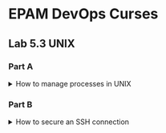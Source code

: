 # EPAM DevOps Curses
## Lab 5.3 UNIX
### Part A

<details><summary>How to manage processes in UNIX</summary>

<br><p>pstree utility shows parent processes and theirs childs:

![](t5.3.A.pstree.PNG)

<p>The /proc file system contains all system information about the components that are currently running:

![](t5.3.A.proc_cpuinfo.PNG)

<p>You can use ps utility on Linux with BSD or/and System V style options:

![](t5.3.A.ps.SystemV_style+BSD_style.options.PNG)

<p>htop is realy useful utility that you "must have":

![](t5.3.A.htop_installation.PNG)
![](t5.3.A.htop_output.PNG)

</details>

### Part B

<details><summary>How to secure an SSH connection</summary>

<br><p>We did the same manipulations with SSH in the Lab 2.1 Part B:

<a href=../../m2/task2.1/readme.md><img src=../../m2/task2.1/t2.1_vagrant_putty.PNG></a>

</details>
